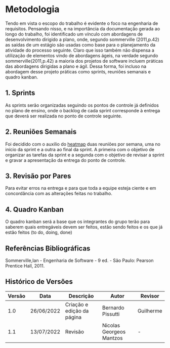 # Metodologia

Tendo em vista o escopo do trabalho é evidente o foco na engenharia de requisitos.
Pensando nisso, e na importância da documentação gerada ao longo do trabalho, foi
identificado um vínculo com abordagens de desenvolvimento dirigido a plano, onde,
segundo sommerville (2011,p.42) as saídas de um estágio são
usadas como base para o planejamento da atividade do processo seguinte. Claro que isso também não dispensa
a utilização de elementos vindo de abordagens ágeis, na verdade segundo sommerville(2011,p.42) a maioria
dos projetos de software incluem práticas das abordagens dirigidas a plano e ágil. Dessa forma,
foi incluso na abordagem desse projeto práticas como sprints, reuniões semanais e quadro kanban.

## 1. Sprints

As sprints serão organizadas seguindo os pontos de controle já definidos no plano
de ensino, onde o backlog de cada sprint corresponde à entrega que
deverá ser realizada no ponto de controle seguinte.

## 2. Reuniões Semanais

Foi decidido com o auxilio do [heatmap](planejamento/heatmap.md) duas reuniões por semana,
uma no início da sprint e a outra ao final da sprint. A primeira com o
objetivo de organizar as tarefas da sprint e a segunda com o objetivo de revisar
a sprint e gravar a apresentação da entrega do ponto de controle.

## 3. Revisão por Pares

Para evitar erros na entrega e para que toda a equipe esteja ciente e em concordância com
as alterações feitas no trabalho.

## 4. Quadro Kanban

O quadro kanban será a base que os integrantes do grupo terão para
saberem quais entregáveis devem ser feitos, estão sendo feitos e os que já estão feitos (to do, doing, done)

## Referências Bibliográficas

Sommerville,Ian - Engenharia de Software - 9 ed. - São Paulo: Pearson Prentice Hall, 2011.

## Histórico de Versões

| Versão  | Data       | Descrição                  | Autor                    | Revisor   |
|---------|------------|----------------------------|--------------------------|-----------|
| 1.0     | 26/06/2022 | Criação e edição da página | Bernardo Pissutti        | Guilherme |
| 1.1     | 13/07/2022 | Revisão                    | Nicolas Georgeos Mantzos | -         |


